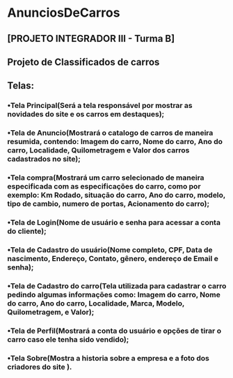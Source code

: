 # AnunciosDeCarros

## [PROJETO INTEGRADOR III - Turma B]
## Projeto de Classificados de carros

## Telas:
### •Tela Principal(Será a tela responsável por mostrar as novidades do site e os carros em destaques);
### •Tela de Anuncio(Mostrará o catalogo de carros de maneira resumida, contendo: Imagem do carro, Nome do carro, Ano do carro, Localidade, Quilometragem e Valor dos carros cadastrados no site);
### •Tela compra(Mostrará um carro selecionado de maneira especificada com as especificações do carro, como por exemplo: Km Rodado, situação do carro, Ano do carro, modelo, tipo de cambio, numero de portas, Acionamento do carro);
### •Tela de Login(Nome de usuário  e senha para acessar a conta do cliente);
### •Tela de Cadastro do usuário(Nome completo, CPF, Data de nascimento, Endereço, Contato, gênero, endereço de Email e senha);
### •Tela de Cadastro do carro(Tela utilizada para cadastrar o carro pedindo algumas informações como: Imagem do carro, Nome do carro, Ano do carro, Localidade, Marca, Modelo, Quilometragem, e Valor);
### •Tela de Perfil(Mostrará a conta do usuário e opções de tirar o carro caso ele tenha sido vendido);
### •Tela Sobre(Mostra a historia sobre a empresa e a foto dos criadores do site ).

